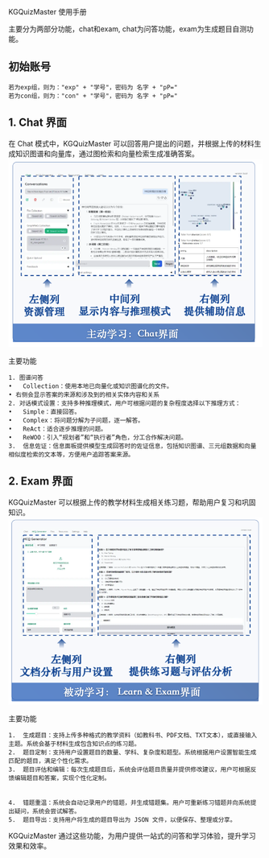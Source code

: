 KGQuizMaster 使用手册

主要分为两部分功能，chat和exam, chat为问答功能，exam为生成题目自测功能。

## 初始账号

```
若为exp组，则为："exp" + "学号"，密码为 名字 + "pP="
若为con组，则为："con" + "学号"，密码为 名字 + "pP="
```

## 1.  Chat 界面

在 Chat 模式中，KGQuizMaster 可以回答用户提出的问题，并根据上传的材料生成知识图谱和向量库，通过图检索和向量检索生成准确答案。
![alt text](./images/learn1.png)

主要功能

	1. 图谱问答
	•	Collection：使用本地已向量化或知识图谱化的文件。
	• 右侧会显示答案的来源和涉及到的相关实体内容和关系
	2. 对话模式设置：支持多种推理模式，用户可根据问题的复杂程度选择以下推理方式：
	•	Simple：直接回答。
	•	Complex：将问题分解为子问题，逐一解答。
	•	ReAct：适合逐步推理的问题。
	•	ReWOO：引入“规划者”和“执行者”角色，分工合作解决问题。
	3.	信息佐证：信息面板提供模型生成回答时的佐证信息，包括知识图谱、三元组数据和向量相似度检索的文本等，方便用户追踪答案来源。

## 2.  Exam 界面

KGQuizMaster 可以根据上传的教学材料生成相关练习题，帮助用户复习和巩固知识。
![alt text](./images/learn2.png)



主要功能

	1.	生成题目：支持上传多种格式的教学资料（如教科书、PDF文档、TXT文本），或直接输入主题。系统会基于材料生成包含知识点的练习题。
	2.	题目定制：支持用户设置题目的数量、学科、复杂度和题型。系统根据用户设置智能生成匹配的题目，满足个性化需求。
	3.	题目评估和编辑：每次生成题目后，系统会评估题目质量并提供修改建议，用户可根据反馈编辑题目和答案，实现个性化定制。


	4.	错题重温：系统会自动记录用户的错题，并生成错题集。用户可重新练习错题并向系统提出疑问，系统会尝试解答。
	5.	题目导出：支持用户将生成的题目导出为 JSON 文件，以便保存、整理或分享。

KGQuizMaster 通过这些功能，为用户提供一站式的问答和学习体验，提升学习效果和效率。